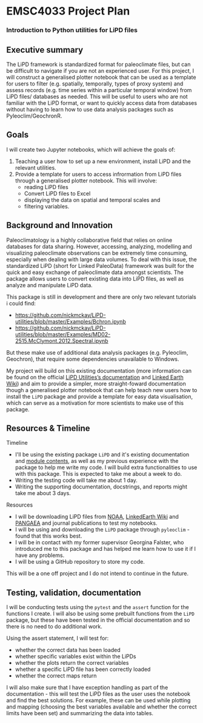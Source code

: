 # EMSC4033 Project Plan 

### Introduction to Python utilities for LiPD files

## Executive summary


The LiPD framework is standardized format for paleoclimate files, but can be difficult to navigate if you are not an experienced user. For this project, I will construct a generalised plotter notebook that can be used as a template for users to filter (e.g. spatially, temporally, types of proxy system) and assess records (e.g. time series within a particular temporal window) from LiPD files/ databases as needed. This will be useful to users who are not familiar with the LiPD format, or want to quickly access data from databases without having to learn how to use data analysis packages such as Pyleoclim/GeochronR.
 

## Goals

I will create two Jupyter notebooks, which will achieve the goals of:
1) Teaching a user how to set up a new environment, install LiPD and the relevant utilities.
2) Provide a template for users to access infrormation from LiPD files through a generalised plotter notebook. This will involve: 
    - reading LiPD files 
    - Convert LiPD files to Excel
    - displaying the data on spatial and temporal scales and 
    - filtering variables.


## Background and Innovation  

Paleoclimatology is a highly collaborative field that relies on online databases for data sharing. However, accessing, analyzing, modelling and visualizing paleoclimate observations can be extremely time consuming, especially when dealing with large data volumes. To deal with this issue, the standardized LiPD (short for Linked PaleoData) framework was built for the quick and easy exchange of paleoclimate data amongst scientists. The package allows users to convert existing data into LiPD files, as well as analyze and manipulate LiPD data.

This package is still in development and there are only two relevant tutorials i could find: 
- https://github.com/nickmckay/LiPD-utilities/blob/master/Examples/Bchron.ipynb
- https://github.com/nickmckay/LiPD-utilities/blob/master/Examples/MD02-2515.McClymont.2012.Spectral.ipynb

But these make use of additional data analysis packages (e.g. Pyleoclim, Geochron), that require some dependencies unavailable to Windows.

My project will build on this existing documentation (more information can be found on the official [LiPD Utilities’s documentation](https://nickmckay.github.io/LiPD-utilities/python/index.html) and [Linked Earth Wiki](http://wiki.linked.earth/Using_LiPD_files)) and aim to provide a simpler, more straight-foward documentation though a generalised plotter notebook that can help teach new users how to install the `LiPD` package and provide a template for easy data visualisation, which can serve as a motivation for more scientists to make use of this package. 

## Resources & Timeline

Timeline
- I'll be using the existing package `LiPD` and it's existing documentation and [module contents](http://nickmckay.github.io/LiPD-utilities/python/source/lipd.html#module-lipd), as well as my previous experience with the package to help me write my code. I will build extra functionalities to use with this package. This is expected to take me about a week to do. 
- Writing the testing code will take me about 1 day.
- Writing the supporting documentation, docstrings, and reports might take me about 3 days.

Resources
- I will be downloading LiPD files from [NOAA](https://www.ncei.noaa.gov/access/paleo-search/), [LinkedEarth Wiki](http://wiki.linked.earth/Main_Page) and [PANGAEA](https://www.pangaea.de/) and journal publications to test my notebooks.
- I will be using and downloading the `LiPD` package through `pyleoclim` - found that this works best.
- I will be in contact with my former supervisor Georgina Falster, who introduced me to this package and has helped me learn how to use it if I have any problems. 
- I will be using a GitHub repository to store my code.

This will be a one off project and I do not intend to continue in the future.


## Testing, validation, documentation

I will be conducting tests using the `pytest` and the `assert` function for the functions I create. I will also be using some prebuilt functions from the `LiPD` package, but these have been tested in the official documentation and so there is no need to do additional work.

Using the assert statement, I will test for: 
- whether the correct data has been loaded 
- whether specific variables exist within the LiPDs
- whether the plots return the correct variables
- whether a specific LiPD file has been correctly loaded 
- whether the correct maps return

I will also make sure that I have exception handling as part of the documentation - this will test the LiPD files as the user uses the notebook and find the best solutions. For example, these can be used while plotting and mapping (choosing the best variables available and whether the correct limits have been set) and summarizing the data into tables.



